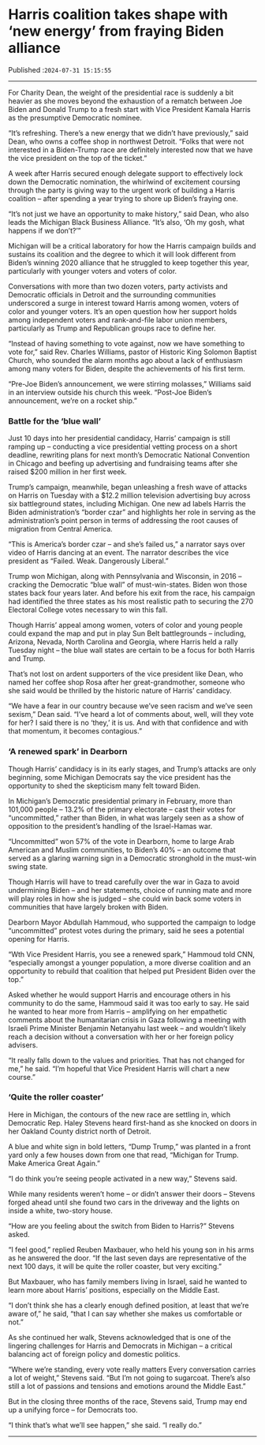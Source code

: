 # Harris coalition takes shape with ‘new energy’ from fraying Biden alliance

Published :`2024-07-31 15:15:55`

---

For Charity Dean, the weight of the presidential race is suddenly a bit heavier as she moves beyond the exhaustion of a rematch between Joe Biden and Donald Trump to a fresh start with Vice President Kamala Harris as the presumptive Democratic nominee.

“It’s refreshing. There’s a new energy that we didn’t have previously,” said Dean, who owns a coffee shop in northwest Detroit. “Folks that were not interested in a Biden-Trump race are definitely interested now that we have the vice president on the top of the ticket.”

A week after Harris secured enough delegate support to effectively lock down the Democratic nomination, the whirlwind of excitement coursing through the party is giving way to the urgent work of building a Harris coalition – after spending a year trying to shore up Biden’s fraying one.

“It’s not just we have an opportunity to make history,” said Dean, who also leads the Michigan Black Business Alliance. “It’s also, ‘Oh my gosh, what happens if we don’t?’”

Michigan will be a critical laboratory for how the Harris campaign builds and sustains its coalition and the degree to which it will look different from Biden’s winning 2020 alliance that he struggled to keep together this year, particularly with younger voters and voters of color.

Conversations with more than two dozen voters, party activists and Democratic officials in Detroit and the surrounding communities underscored a surge in interest toward Harris among women, voters of color and younger voters. It’s an open question how her support holds among independent voters and rank-and-file labor union members, particularly as Trump and Republican groups race to define her.

“Instead of having something to vote against, now we have something to vote for,” said Rev. Charles Williams, pastor of Historic King Solomon Baptist Church, who sounded the alarm months ago about a lack of enthusiasm among many voters for Biden, despite the achievements of his first term.

“Pre-Joe Biden’s announcement, we were stirring molasses,” Williams said in an interview outside his church this week. “Post-Joe Biden’s announcement, we’re on a rocket ship.”

### Battle for the ‘blue wall’

Just 10 days into her presidential candidacy, Harris’ campaign is still ramping up – conducting a vice presidential vetting process on a short deadline, rewriting plans for next month’s Democratic National Convention in Chicago and beefing up advertising and fundraising teams after she raised $200 million in her first week.

Trump’s campaign, meanwhile, began unleashing a fresh wave of attacks on Harris on Tuesday with a $12.2 million television advertising buy across six battleground states, including Michigan. One new ad labels Harris the Biden administration’s “border czar” and highlights her role in serving as the administration’s point person in terms of addressing the root causes of migration from Central America.

“This is America’s border czar – and she’s failed us,” a narrator says over video of Harris dancing at an event. The narrator describes the vice president as “Failed. Weak. Dangerously Liberal.”

Trump won Michigan, along with Pennsylvania and Wisconsin, in 2016 – cracking the Democratic “blue wall” of must-win-states. Biden won those states back four years later. And before his exit from the race, his campaign had identified the three states as his most realistic path to securing the 270 Electoral College votes necessary to win this fall.

Though Harris’ appeal among women, voters of color and young people could expand the map and put in play Sun Belt battlegrounds – including, Arizona, Nevada, North Carolina and Georgia, where Harris held a rally Tuesday night – the blue wall states are certain to be a focus for both Harris and Trump.

That’s not lost on ardent supporters of the vice president like Dean, who named her coffee shop Rosa after her great-grandmother, someone who she said would be thrilled by the historic nature of Harris’ candidacy.

“We have a fear in our country because we’ve seen racism and we’ve seen sexism,” Dean said. “I’ve heard a lot of comments about, well, will they vote for her? I said there is no ‘they,’ it is us. And with that confidence and with that momentum, it becomes contagious.”

### ‘A renewed spark’ in Dearborn

Though Harris’ candidacy is in its early stages, and Trump’s attacks are only beginning, some Michigan Democrats say the vice president has the opportunity to shed the skepticism many felt toward Biden.

In Michigan’s Democratic presidential primary in February, more than 101,000 people – 13.2% of the primary electorate – cast their votes for “uncommitted,” rather than Biden, in what was largely seen as a show of opposition to the president’s handling of the Israel-Hamas war.

“Uncommitted” won 57% of the vote in Dearborn, home to large Arab American and Muslim communities, to Biden’s 40% – an outcome that served as a glaring warning sign in a Democratic stronghold in the must-win swing state.

Though Harris will have to tread carefully over the war in Gaza to avoid undermining Biden – and her statements, choice of running mate and more will play roles in how she is judged – she could win back some voters in communities that have largely broken with Biden.

Dearborn Mayor Abdullah Hammoud, who supported the campaign to lodge “uncommitted” protest votes during the primary, said he sees a potential opening for Harris.

“Wth Vice President Harris, you see a renewed spark,” Hammoud told CNN, “especially amongst a younger population, a more diverse coalition and an opportunity to rebuild that coalition that helped put President Biden over the top.”

Asked whether he would support Harris and encourage others in his community to do the same, Hammoud said it was too early to say. He said he wanted to hear more from Harris – amplifying on her empathetic comments about the humanitarian crisis in Gaza following a meeting with Israeli Prime Minister Benjamin Netanyahu last week – and wouldn’t likely reach a decision without a conversation with her or her foreign policy advisers.

“It really falls down to the values and priorities. That has not changed for me,” he said. “I’m hopeful that Vice President Harris will chart a new course.”

### ‘Quite the roller coaster’

Here in Michigan, the contours of the new race are settling in, which Democratic Rep. Haley Stevens heard first-hand as she knocked on doors in her Oakland County district north of Detroit.

A blue and white sign in bold letters, “Dump Trump,” was planted in a front yard only a few houses down from one that read, “Michigan for Trump. Make America Great Again.”

“I do think you’re seeing people activated in a new way,” Stevens said.

While many residents weren’t home – or didn’t answer their doors – Stevens forged ahead until she found two cars in the driveway and the lights on inside a white, two-story house.

“How are you feeling about the switch from Biden to Harris?” Stevens asked.

“I feel good,” replied Reuben Maxbauer, who held his young son in his arms as he answered the door. “If the last seven days are representative of the next 100 days, it will be quite the roller coaster, but very exciting.”

But Maxbauer, who has family members living in Israel, said he wanted to learn more about Harris’ positions, especially on the Middle East.

“I don’t think she has a clearly enough defined position, at least that we’re aware of,” he said, “that I can say whether she makes us comfortable or not.”

As she continued her walk, Stevens acknowledged that is one of the lingering challenges for Harris and Democrats in Michigan – a critical balancing act of foreign policy and domestic politics.

“Where we’re standing, every vote really matters Every conversation carries a lot of weight,” Stevens said. “But I’m not going to sugarcoat. There’s also still a lot of passions and tensions and emotions around the Middle East.”

But in the closing three months of the race, Stevens said, Trump may end up a unifying force – for Democrats too.

“I think that’s what we’ll see happen,” she said. “I really do.”

---

